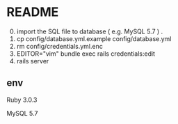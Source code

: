 # README

0. import the SQL file to database ( e.g. MySQL 5.7 ) .
1. cp config/database.yml.example config/database.yml
2. rm config/credentials.yml.enc
3. EDITOR="vim" bundle exec rails credentials:edit
4. rails server

## env

Ruby 3.0.3

MySQL 5.7
